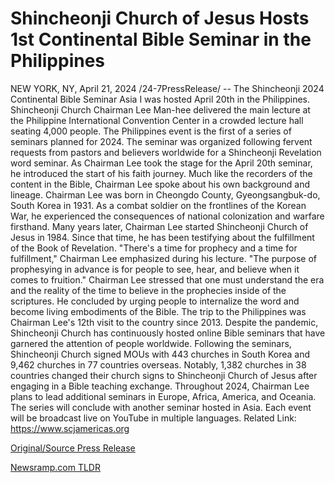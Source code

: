 # Shincheonji Church of Jesus Hosts 1st Continental Bible Seminar in the Philippines

NEW YORK, NY, April 21, 2024 /24-7PressRelease/ -- The Shincheonji 2024 Continental Bible Seminar Asia Ⅰ was hosted April 20th in the Philippines. Shincheonji Church Chairman Lee Man-hee delivered the main lecture at the Philippine International Convention Center in a crowded lecture hall seating 4,000 people.   The Philippines event is the first of a series of seminars planned for 2024. The seminar was organized following fervent requests from pastors and believers worldwide for a Shincheonji Revelation word seminar.  As Chairman Lee took the stage for the April 20th seminar, he introduced the start of his faith journey. Much like the recorders of the content in the Bible, Chairman Lee spoke about his own background and lineage.  Chairman Lee was born in Cheongdo County, Gyeongsangbuk-do, South Korea in 1931. As a combat soldier on the frontlines of the Korean War, he experienced the consequences of national colonization and warfare firsthand.   Many years later, Chairman Lee started Shincheonji Church of Jesus in 1984. Since that time, he has been testifying about the fulfillment of the Book of Revelation.  "There's a time for prophecy and a time for fulfillment," Chairman Lee emphasized during his lecture. "The purpose of prophesying in advance is for people to see, hear, and believe when it comes to fruition."  Chairman Lee stressed that one must understand the era and the reality of the time to believe in the prophecies inside of the scriptures. He concluded by urging people to internalize the word and become living embodiments of the Bible.   The trip to the Philippines was Chairman Lee's 12th visit to the country since 2013. Despite the pandemic, Shincheonji Church has continuously hosted online Bible seminars that have garnered the attention of people worldwide.   Following the seminars, Shincheonji Church signed MOUs with 443 churches in South Korea and 9,462 churches in 77 countries overseas. Notably, 1,382 churches in 38 countries changed their church signs to Shincheonji Church of Jesus after engaging in a Bible teaching exchange.  Throughout 2024, Chairman Lee plans to lead additional seminars in Europe, Africa, America, and Oceania. The series will conclude with another seminar hosted in Asia. Each event will be broadcast live on YouTube in multiple languages.  Related Link: https://www.scjamericas.org 

[Original/Source Press Release](https://www.24-7pressrelease.com/press-release/510235/shincheonji-church-of-jesus-hosts-1st-continental-bible-seminar-in-the-philippines) 

[Newsramp.com TLDR](https://newsramp.com/None) 